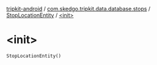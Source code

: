 [tripkit-android](../../index.md) / [com.skedgo.tripkit.data.database.stops](../index.md) / [StopLocationEntity](index.md) / [&lt;init&gt;](./-init-.md)

# &lt;init&gt;

`StopLocationEntity()`